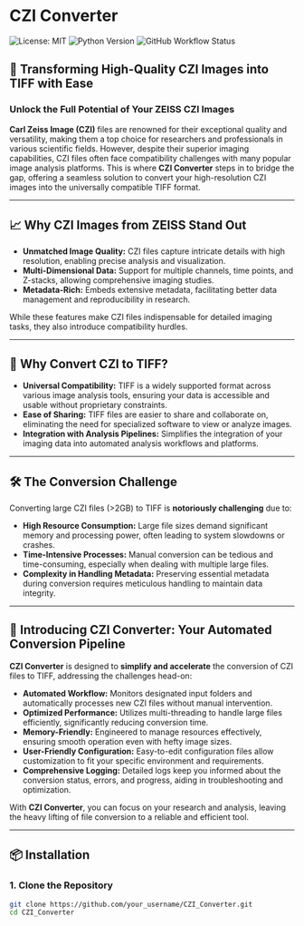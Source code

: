 # CZI Converter

![License: MIT](https://img.shields.io/badge/License-MIT-yellow.svg)
![Python Version](https://img.shields.io/badge/Python-3.7%2B-blue.svg)
![GitHub Workflow Status](https://img.shields.io/github/workflow/status/your_username/CZI_Converter/CI)

## 🌟 **Transforming High-Quality CZI Images into TIFF with Ease**

### **Unlock the Full Potential of Your ZEISS CZI Images**

**Carl Zeiss Image (CZI)** files are renowned for their exceptional quality and versatility, making them a top choice for researchers and professionals in various scientific fields. However, despite their superior imaging capabilities, CZI files often face compatibility challenges with many popular image analysis platforms. This is where **CZI Converter** steps in to bridge the gap, offering a seamless solution to convert your high-resolution CZI images into the universally compatible TIFF format.

---

## 📈 **Why CZI Images from ZEISS Stand Out**

- **Unmatched Image Quality:** CZI files capture intricate details with high resolution, enabling precise analysis and visualization.
- **Multi-Dimensional Data:** Support for multiple channels, time points, and Z-stacks, allowing comprehensive imaging studies.
- **Metadata-Rich:** Embeds extensive metadata, facilitating better data management and reproducibility in research.

While these features make CZI files indispensable for detailed imaging tasks, they also introduce compatibility hurdles.

---

## 🔄 **Why Convert CZI to TIFF?**

- **Universal Compatibility:** TIFF is a widely supported format across various image analysis tools, ensuring your data is accessible and usable without proprietary constraints.
- **Ease of Sharing:** TIFF files are easier to share and collaborate on, eliminating the need for specialized software to view or analyze images.
- **Integration with Analysis Pipelines:** Simplifies the integration of your imaging data into automated analysis workflows and platforms.

---

## 🛠️ **The Conversion Challenge**

Converting large CZI files (>2GB) to TIFF is **notoriously challenging** due to:

- **High Resource Consumption:** Large file sizes demand significant memory and processing power, often leading to system slowdowns or crashes.
- **Time-Intensive Processes:** Manual conversion can be tedious and time-consuming, especially when dealing with multiple large files.
- **Complexity in Handling Metadata:** Preserving essential metadata during conversion requires meticulous handling to maintain data integrity.

---

## 🚀 **Introducing CZI Converter: Your Automated Conversion Pipeline**

**CZI Converter** is designed to **simplify and accelerate** the conversion of CZI files to TIFF, addressing the challenges head-on:

- **Automated Workflow:** Monitors designated input folders and automatically processes new CZI files without manual intervention.
- **Optimized Performance:** Utilizes multi-threading to handle large files efficiently, significantly reducing conversion time.
- **Memory-Friendly:** Engineered to manage resources effectively, ensuring smooth operation even with hefty image sizes.
- **User-Friendly Configuration:** Easy-to-edit configuration files allow customization to fit your specific environment and requirements.
- **Comprehensive Logging:** Detailed logs keep you informed about the conversion status, errors, and progress, aiding in troubleshooting and optimization.

With **CZI Converter**, you can focus on your research and analysis, leaving the heavy lifting of file conversion to a reliable and efficient tool.

---

## 📦 **Installation**

### **1. Clone the Repository**

```bash
git clone https://github.com/your_username/CZI_Converter.git
cd CZI_Converter

